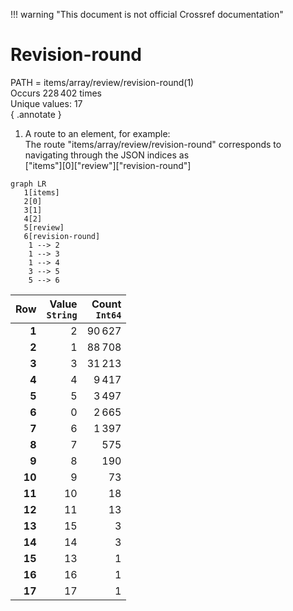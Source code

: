 !!! warning "This document is not official Crossref documentation"
# Revision-round
PATH = items/array/review/revision-round(1)  
Occurs 228 402 times  
Unique values: 17  
{ .annotate }

1. A route to an element, for example:  
   The route "items/array/review/revision-round" corresponds to navigating through the JSON indices as  
   ["items"][0]["review"]["revision-round"]  

```mermaid
graph LR
   1[items]
   2[0]
   3[1]
   4[2]
   5[review]
   6[revision-round]
    1 --> 2
    1 --> 3
    1 --> 4
    3 --> 5
    5 --> 6
```

| **Row** | **Value**<br>`String` | **Count**<br>`Int64` |
|--------:|----------------------:|---------------------:|
| **1**   | 2                     | 90 627               |
| **2**   | 1                     | 88 708               |
| **3**   | 3                     | 31 213               |
| **4**   | 4                     | 9 417                |
| **5**   | 5                     | 3 497                |
| **6**   | 0                     | 2 665                |
| **7**   | 6                     | 1 397                |
| **8**   | 7                     | 575                  |
| **9**   | 8                     | 190                  |
| **10**  | 9                     | 73                   |
| **11**  | 10                    | 18                   |
| **12**  | 11                    | 13                   |
| **13**  | 15                    | 3                    |
| **14**  | 14                    | 3                    |
| **15**  | 13                    | 1                    |
| **16**  | 16                    | 1                    |
| **17**  | 17                    | 1                    |

